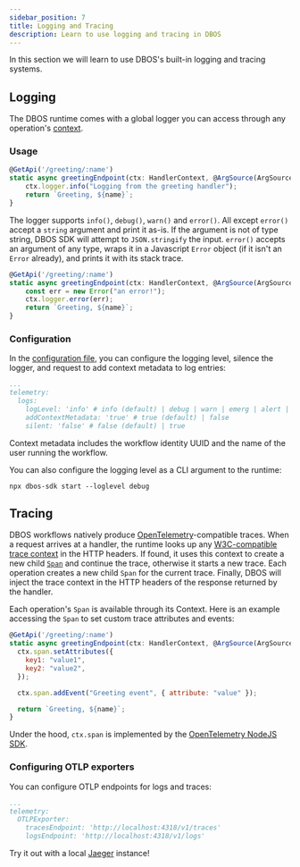 ```yaml
---
sidebar_position: 7
title: Logging and Tracing
description: Learn to use logging and tracing in DBOS
---
```


In this section we will learn to use DBOS's built-in logging and tracing systems.

## Logging

The DBOS runtime comes with a global logger you can access through any operation's [context](../api-reference/contexts.md).

### Usage

```javascript
@GetApi('/greeting/:name')
static async greetingEndpoint(ctx: HandlerContext, @ArgSource(ArgSources.URL) name: string) {
    ctx.logger.info("Logging from the greeting handler");
    return `Greeting, ${name}`;
}
```

The logger supports `info()`, `debug()`, `warn()` and `error()`.
All except `error()` accept a `string` argument and print it as-is. If the argument is not of type string, DBOS SDK will attempt to `JSON.stringify` the input.
`error()` accepts an argument of any type, wraps it in a Javascript `Error` object (if it isn't an `Error` already), and prints it with its stack trace.

```javascript
@GetApi('/greeting/:name')
static async greetingEndpoint(ctx: HandlerContext, @ArgSource(ArgSources.URL) name: string) {
    const err = new Error("an error!");
    ctx.logger.error(err);
    return `Greeting, ${name}`;
}
```

### Configuration

In the [configuration file](../api-reference/configuration), you can configure the logging level, silence the logger, and request to add context metadata to log entries:
```yaml
...
telemetry:
  logs:
    logLevel: 'info' # info (default) | debug | warn | emerg | alert | crit | error
    addContextMetadata: 'true' # true (default) | false
    silent: 'false' # false (default) | true
```

Context metadata includes the workflow identity UUID and the name of the user running the workflow.

You can also configure the logging level as a CLI argument to the runtime:
```shell
npx dbos-sdk start --loglevel debug
```

## Tracing

DBOS workflows natively produce [OpenTelemetry](https://opentelemetry.io/)-compatible traces.
When a request arrives at a handler, the runtime looks up any [W3C-compatible trace context](https://www.w3.org/TR/trace-context/#trace-context-http-headers-format) in the HTTP headers.
If found, it uses this context to create a new child [`Span`](https://opentelemetry.io/docs/concepts/signals/traces/#spans) and continue the trace, otherwise it starts a new trace. Each operation creates a new child `Span` for the current trace.
Finally, DBOS will inject the trace context in the HTTP headers of the response returned by the handler.

Each operation's `Span` is available through its Context.
Here is an example accessing the `Span` to set custom trace attributes and events:

```javascript
@GetApi('/greeting/:name')
static async greetingEndpoint(ctx: HandlerContext, @ArgSource(ArgSources.URL) name: string) {
  ctx.span.setAttributes({
    key1: "value1",
    key2: "value2",
  });

  ctx.span.addEvent("Greeting event", { attribute: "value" });

  return `Greeting, ${name}`;
}
```

Under the hood, `ctx.span` is implemented by the [OpenTelemetry NodeJS SDK](https://github.com/open-telemetry/opentelemetry-js/tree/main/packages/opentelemetry-sdk-trace-base).

### Configuring OTLP exporters

You can configure OTLP endpoints for logs and traces:

```yaml
...
telemetry:
  OTLPExporter:
    tracesEndpoint: 'http://localhost:4318/v1/traces'
    logsEndpoint: 'http://localhost:4318/v1/logs'
```

Try it out with a local [Jaeger](https://jaegertracing.io/) instance!


